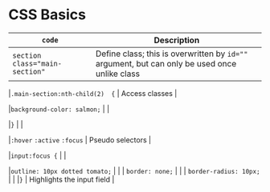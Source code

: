 # CSS Basics

| `code`                         | Description                                                                                   |
| ------------------------------ | --------------------------------------------------------------------------------------------- |
| `section class="main-section"` | Define class; this is overwritten by `id=""` argument, but can only be used once unlike class |

|`.main-section:nth-child(2)  {` | Access classes |

|`background-color: salmon;` | |

|`}` | |

|`:hover` `:active` `:focus` | Pseudo selectors |

|`input:focus {` | |

|`outline: 10px dotted tomato;` | |
| `border: none;` | |
| `border-radius: 10px;` | |
|`}` | Highlights the input field |
